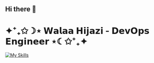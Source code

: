## Hi there 👋
#                ✦⁺₊✩☽⋆      𝗪𝗮𝗹𝗮𝗮 𝗛𝗶𝗷𝗮𝘇𝗶 - 𝗗𝗲𝘃𝗢𝗽𝘀 𝗘𝗻𝗴𝗶𝗻𝗲𝗲𝗿      ⋆☾✩⁺₊✦



[![My Skills](https://skillicons.dev/icons?i=aws,bash,docker,github,jenkins,linux,django,bots,flask,git,terraform,githubactions,mongodb,gitlab,grafana,prometheus,mysql,jenkins,ubuntu,npm,powershell,pycharm,selenium,kubernetes,vim,py,vscode&perline=9)](https://skillicons.dev)

<!--
**WalaaHijazi1/WalaaHijazi1** is a ✨ _special_ ✨ repository because its `README.md` (this file) appears on your GitHub profile.

Here are some ideas to get you started:

- 🔭 I’m currently working on ...
- 🌱 I’m currently learning ...
- 👯 I’m looking to collaborate on ...
- 🤔 I’m looking for help with ...
- 💬 Ask me about ...
- 📫 How to reach me: ...
- 😄 Pronouns: ...
- ⚡ Fun fact: ...
-->
